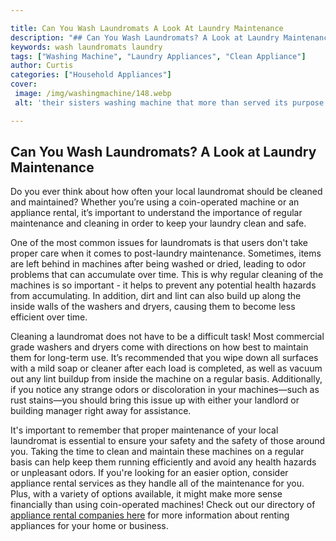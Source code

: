 ```yaml
---

title: Can You Wash Laundromats A Look At Laundry Maintenance
description: "## Can You Wash Laundromats? A Look at Laundry Maintenance...get more info"
keywords: wash laundromats laundry
tags: ["Washing Machine", "Laundry Appliances", "Clean Appliance"]
author: Curtis
categories: ["Household Appliances"]
cover: 
 image: /img/washingmachine/148.webp
 alt: 'their sisters washing machine that more than served its purpose'

---
```


## Can You Wash Laundromats? A Look at Laundry Maintenance 

Do you ever think about how often your local laundromat should be cleaned and maintained? Whether you’re using a coin-operated machine or an appliance rental, it’s important to understand the importance of regular maintenance and cleaning in order to keep your laundry clean and safe. 

One of the most common issues for laundromats is that users don't take proper care when it comes to post-laundry maintenance. Sometimes, items are left behind in machines after being washed or dried, leading to odor problems that can accumulate over time. This is why regular cleaning of the machines is so important - it helps to prevent any potential health hazards from accumulating. In addition, dirt and lint can also build up along the inside walls of the washers and dryers, causing them to become less efficient over time. 

Cleaning a laundromat does not have to be a difficult task! Most commercial grade washers and dryers come with directions on how best to maintain them for long-term use. It’s recommended that you wipe down all surfaces with a mild soap or cleaner after each load is completed, as well as vacuum out any lint buildup from inside the machine on a regular basis. Additionally, if you notice any strange odors or discoloration in your machines—such as rust stains—you should bring this issue up with either your landlord or building manager right away for assistance.

It's important to remember that proper maintenance of your local laundromat is essential to ensure your safety and the safety of those around you. Taking the time to clean and maintain these machines on a regular basis can help keep them running efficiently and avoid any health hazards or unpleasant odors. If you're looking for an easier option, consider appliance rental services as they handle all of the maintenance for you. Plus, with a variety of options available, it might make more sense financially than using coin-operated machines! Check out our directory of [appliance rental companies here](./pages/appliance-rental) for more information about renting appliances for your home or business.
